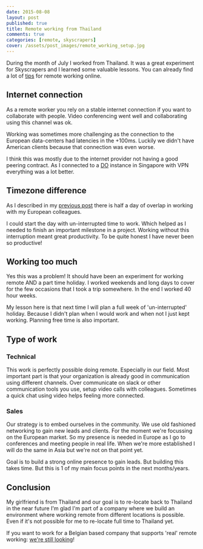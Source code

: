 ```yaml
---
date: 2015-08-08
layout: post
published: true
title: Remote working from Thailand
comments: true
categories: [remote, skyscrapers]
cover: /assets/post_images/remote_working_setup.jpg
---
```

During the month of July I worked from Thailand. It was a great experiment for Skyscrapers and I learned some valuable lessons. You can already find a lot of [tips](http://scottberkun.com/2013/remote-work-tips-and-tricks/) for remote working online.

## Internet connection

As a remote worker you rely on a stable internet connection if you want to collaborate with people. Video conferencing went well and collaborating using this channel was ok.

Working was sometimes more challenging as the connection to the European data-centers had latencies in the +100ms. Luckily we didn't have American clients because that connection was even worse.

I think this was mostly due to the internet provider not having a good peering contract. As I connected to a [DO](https://www.digitalocean.com) instance in Singapore with VPN everything was a lot better.

## Timezone difference

As I described in my [previous post](http://geerttheys.com/remote/skyscrapers/2015/07/10/remote-working-in-a-far-away-timezone-preparation.html) there is half a day of overlap in working with my European colleagues.

I could start the day with un-interrupted time to work. Which helped as I needed to finish an important milestone in a project. Working without this interruption meant great productivity. To be quite honest I have never been so productive!

## Working too much

Yes this was a problem! It should have been an experiment for working remote AND a part time holiday. I worked weekends and long days to cover for the few occasions that I took a trip somewhere. In the end I worked 40 hour weeks.

My lesson here is that next time I will plan a full week of 'un-interrupted' holiday. Because I didn't plan when I would work and when not I just kept working. Planning free time is also important.

## Type of work

### Technical

This work is perfectly possible doing remote. Especially in our field. Most important part is that your organization is already good in communication using different channels. Over communicate on slack or other communication tools you use, setup video calls with colleagues. Sometimes a quick chat using video helps feeling more connected.

### Sales 

Our strategy is to embed ourselves in the community. We use old fashioned networking to gain new leads and clients. For the moment we're focussing on the European market. So my presence is needed in Europe as I go to conferences and meeting people in real life. When we're more established I will do the same in Asia but we're not on that point yet.

Goal is to build a strong online presence to gain leads. But building this takes time. But this is 1 of my main focus points in the next months/years.

## Conclusion

My girlfriend is from Thailand and our goal is to re-locate back to Thailand in the near future  I'm glad I'm part of a company where we build an environment where working remote from different locations is possible. Even if it's not possible for me to re-locate full time to Thailand yet. 

If you want to work for a Belgian based company that supports 'real' remote working: [we're still looking](http://skyscrapers.eu/jobs/)!